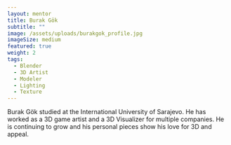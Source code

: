 ```yaml
---
layout: mentor
title: Burak Gök
subtitle: ""
image: /assets/uploads/burakgok_profile.jpg
imageSize: medium
featured: true
weight: 2
tags:
  - Blender
  - 3D Artist
  - Modeler
  - Lighting
  - Texture
---
```

Burak Gök studied at the International University of Sarajevo. He has worked as a 3D game artist and a 3D Visualizer for multiple companies. He is continuing to grow and his personal pieces show his love for 3D and appeal.